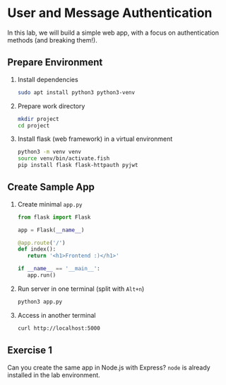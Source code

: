 # User and Message Authentication

In this lab, we will build a simple web app, with a focus on authentication methods (and breaking them!).

## Prepare Environment

1. Install dependencies

   ```bash
   sudo apt install python3 python3-venv
   ```

2. Prepare work directory

   ```bash
   mkdir project
   cd project
   ```

3. Install flask (web framework) in a virtual environment

   ```bash
   python3 -m venv venv
   source venv/bin/activate.fish
   pip install flask flask-httpauth pyjwt
   ```

## Create Sample App

1. Create minimal `app.py`

   ```python
   from flask import Flask

   app = Flask(__name__)

   @app.route('/')
   def index():
      return '<h1>Frontend :)</h1>'

   if __name__ == '__main__':
      app.run()
   ```

2. Run server in one terminal (split with `Alt+n`)

   ```bash
   python3 app.py
   ```

3. Access in another terminal

   ```bash
   curl http://localhost:5000
   ```

## Exercise 1

Can you create the same app in Node.js with Express? `node` is already installed in the lab environment.
